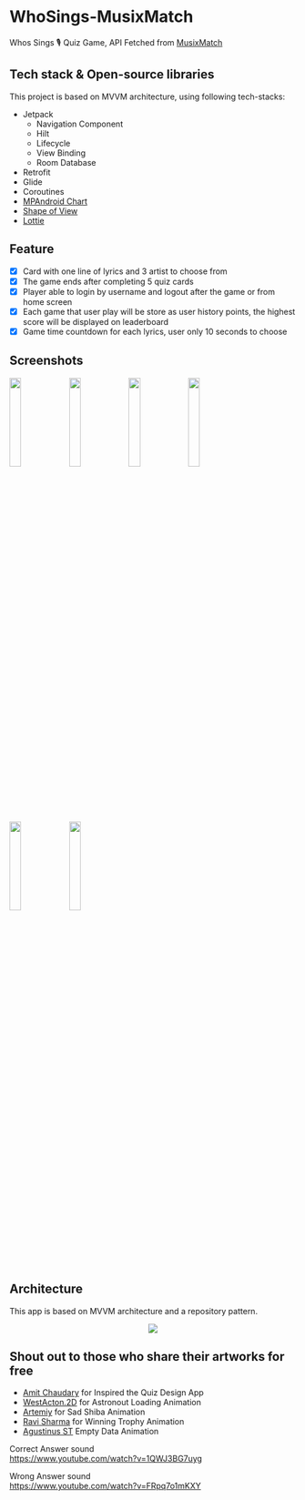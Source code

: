 # WhoSings-MusixMatch

Whos Sings 🎙 Quiz Game, API Fetched from [MusixMatch](https://developer.musixmatch.com/)

## Tech stack & Open-source libraries
This project is based on MVVM architecture, using following tech-stacks:
- Jetpack
  - Navigation Component
  - Hilt
  - Lifecycle
  - View Binding
  - Room Database
- Retrofit
- Glide
- Coroutines
- [MPAndroid Chart](https://github.com/PhilJay/MPAndroidChart)
- [Shape of View](https://github.com/florent37/ShapeOfView)
- [Lottie](https://github.com/airbnb/lottie-android)

## Feature
- [x] Card with one line of lyrics and 3 artist to choose from
- [x] The game ends after completing 5 quiz cards
- [x] Player able to login by username and logout after the game or from home screen
- [x] Each game that user play will be store as user history points, the highest score will be displayed on leaderboard
- [x] Game time countdown for each lyrics, user only 10 seconds to choose

## Screenshots
<p>
  <img src="https://user-images.githubusercontent.com/34620150/154870394-9928dd6f-f629-485e-b0b0-7d3e485091da.png" width="20%" >
  <img src="https://user-images.githubusercontent.com/34620150/154870418-cd2de2e5-3714-4150-80c0-034f1111a189.png" width="20%" >
  <img src="https://user-images.githubusercontent.com/34620150/154870430-d068337a-d0ae-4ebb-add2-913f795f1ef3.png" width="20%" >
  <img src="https://user-images.githubusercontent.com/34620150/154870434-b0779099-51e3-45c9-9b34-e76635807279.png" width="20%" >
  <img src="https://user-images.githubusercontent.com/34620150/154870440-d47e86bd-576b-4dbd-abc6-c9cb1db76753.png" width="20%" >
  <img src="https://user-images.githubusercontent.com/34620150/154870448-29aad789-2347-4549-a3b4-170857e1ff36.png" width="20%" >
</p>


## Architecture
This app is based on MVVM architecture and a repository pattern.
<p align="center">
<img src="https://www.journaldev.com/wp-content/uploads/2018/04/android-mvvm-pattern.png.webp"/>
</p>

## Shout out to those who share their artworks for free
- [Amit Chaudary](https://www.figma.com/@beaefdbb_9052_4) for Inspired the Quiz Design App
- [WestActon.2D](https://lottiefiles.com/dxk7htkd95) for Astronout Loading Animation
- [Artemiy](https://lottiefiles.com/AlexError404) for Sad Shiba Animation
- [Ravi Sharma](https://lottiefiles.com/90547-trophy-animation) for Winning Trophy Animation
- [Agustinus ST](https://lottiefiles.com/1vsqhhgk8n) Empty Data Animation

Correct Answer sound\
https://www.youtube.com/watch?v=1QWJ3BG7uyg

Wrong Answer sound\
https://www.youtube.com/watch?v=FRpq7o1mKXY

